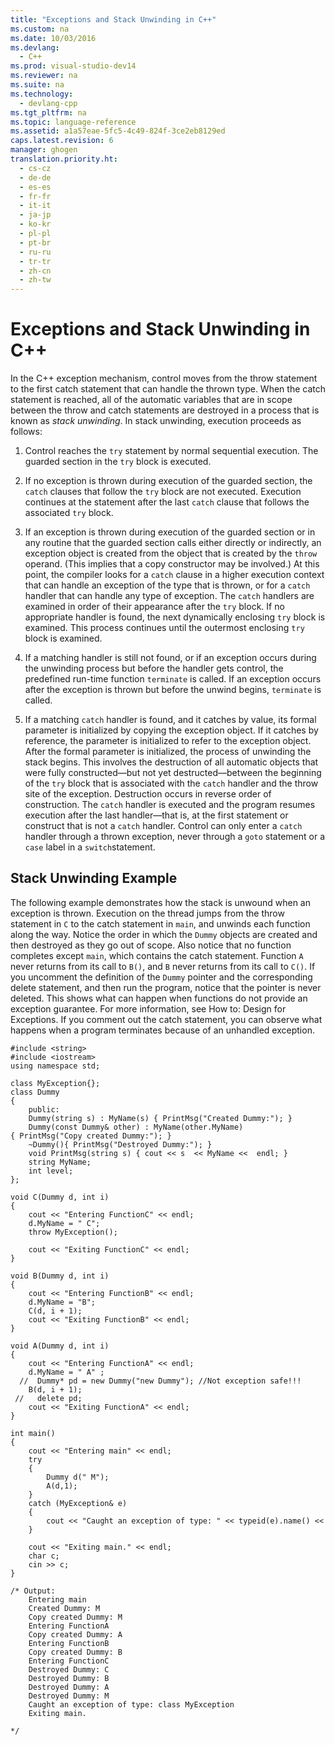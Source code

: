 ```yaml
---
title: "Exceptions and Stack Unwinding in C++"
ms.custom: na
ms.date: 10/03/2016
ms.devlang: 
  - C++
ms.prod: visual-studio-dev14
ms.reviewer: na
ms.suite: na
ms.technology: 
  - devlang-cpp
ms.tgt_pltfrm: na
ms.topic: language-reference
ms.assetid: a1a57eae-5fc5-4c49-824f-3ce2eb8129ed
caps.latest.revision: 6
manager: ghogen
translation.priority.ht: 
  - cs-cz
  - de-de
  - es-es
  - fr-fr
  - it-it
  - ja-jp
  - ko-kr
  - pl-pl
  - pt-br
  - ru-ru
  - tr-tr
  - zh-cn
  - zh-tw
---
```

# Exceptions and Stack Unwinding in C++
In the C++ exception mechanism, control moves from the throw statement to the first catch statement that can handle the thrown type. When the catch statement is reached, all of the automatic variables that are in scope between the throw and catch statements are destroyed in a process that is known as *stack unwinding*. In stack unwinding, execution proceeds as follows:  
  
1.  Control reaches the `try` statement by normal sequential execution. The guarded section in the `try` block is executed.  
  
2.  If no exception is thrown during execution of the guarded section, the `catch` clauses that follow the `try` block are not executed. Execution continues at the statement after the last `catch` clause that follows the associated `try` block.  
  
3.  If an exception is thrown during execution of the guarded section or in any routine that the guarded section calls either directly or indirectly, an exception object is created from the object that is created by the `throw` operand. (This implies that a copy constructor may be involved.) At this point, the compiler looks for a `catch` clause in a higher execution context that can handle an exception of the type that is thrown, or for a `catch` handler that can handle any type of exception. The `catch` handlers are examined in order of their appearance after the `try` block. If no appropriate handler is found, the next dynamically enclosing `try` block is examined. This process continues until the outermost enclosing `try` block is examined.  
  
4.  If a matching handler is still not found, or if an exception occurs during the unwinding process but before the handler gets control, the predefined run-time function `terminate` is called. If an exception occurs after the exception is thrown but before the unwind begins, `terminate` is called.  
  
5.  If a matching `catch` handler is found, and it catches by value, its formal parameter is initialized by copying the exception object. If it catches by reference, the parameter is initialized to refer to the exception object. After the formal parameter is initialized, the process of unwinding the stack begins. This involves the destruction of all automatic objects that were fully constructed—but not yet destructed—between the beginning of the `try` block that is associated with the `catch` handler and the throw site of the exception. Destruction occurs in reverse order of construction. The `catch` handler is executed and the program resumes execution after the last handler—that is, at the first statement or construct that is not a `catch` handler. Control can only enter a `catch` handler through a thrown exception, never through a `goto` statement or a `case` label in a `switch`statement.  
  
## Stack Unwinding Example  
 The following example demonstrates how the stack is unwound when an exception is thrown. Execution on the thread jumps from the throw statement in `C` to the catch statement in `main`, and unwinds each function along the way. Notice the order in which the `Dummy` objects are created and then destroyed as they go out of scope. Also notice that no function completes except `main`, which contains the catch statement. Function `A` never returns from its call to `B()`, and `B` never returns from its call to `C()`. If you uncomment the definition of the `Dummy` pointer and the corresponding delete statement, and then run the program, notice that the pointer is never deleted. This shows what can happen when functions do not provide an exception guarantee. For more information, see How to: Design for Exceptions. If you comment out the catch statement, you can observe what happens when a program terminates because of an unhandled exception.  
  
```  
#include <string>  
#include <iostream>  
using namespace std;  
  
class MyException{};  
class Dummy  
{  
    public:  
    Dummy(string s) : MyName(s) { PrintMsg("Created Dummy:"); }  
    Dummy(const Dummy& other) : MyName(other.MyName){ PrintMsg("Copy created Dummy:"); }  
    ~Dummy(){ PrintMsg("Destroyed Dummy:"); }  
    void PrintMsg(string s) { cout << s  << MyName <<  endl; }  
    string MyName;   
    int level;  
};  
  
void C(Dummy d, int i)  
{   
    cout << "Entering FunctionC" << endl;  
    d.MyName = " C";  
    throw MyException();     
  
    cout << "Exiting FunctionC" << endl;  
}  
  
void B(Dummy d, int i)  
{  
    cout << "Entering FunctionB" << endl;  
    d.MyName = "B";  
    C(d, i + 1);     
    cout << "Exiting FunctionB" << endl;   
}  
  
void A(Dummy d, int i)  
{   
    cout << "Entering FunctionA" << endl;  
    d.MyName = " A" ;  
  //  Dummy* pd = new Dummy("new Dummy"); //Not exception safe!!!  
    B(d, i + 1);  
 //   delete pd;   
    cout << "Exiting FunctionA" << endl;     
}  
  
int main()  
{  
    cout << "Entering main" << endl;  
    try  
    {  
        Dummy d(" M");  
        A(d,1);  
    }  
    catch (MyException& e)  
    {  
        cout << "Caught an exception of type: " << typeid(e).name() << endl;  
    }  
  
    cout << "Exiting main." << endl;  
    char c;  
    cin >> c;  
}  
  
/* Output:  
    Entering main  
    Created Dummy: M  
    Copy created Dummy: M  
    Entering FunctionA  
    Copy created Dummy: A  
    Entering FunctionB  
    Copy created Dummy: B  
    Entering FunctionC  
    Destroyed Dummy: C  
    Destroyed Dummy: B  
    Destroyed Dummy: A  
    Destroyed Dummy: M  
    Caught an exception of type: class MyException  
    Exiting main.  
  
*/  
  
```